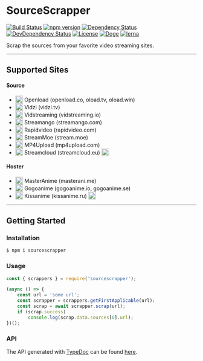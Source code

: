 # SourceScrapper

[![Build Status](https://travis-ci.org/OpenByteDev/SourceScrapper.svg?branch=master)](https://travis-ci.org/OpenByteDev/SourceScrapper)
[![npm version](https://badge.fury.io/js/sourcescrapper.svg)](https://www.npmjs.com/package/sourcescrapper) 
[![Dependency Status](https://david-dm.org/OpenByteDev/SourceScrapper/status.svg)](https://david-dm.org/OpenByteDev/SourceScrapper)
[![DevDependency Status](https://david-dm.org/OpenByteDev/SourceScrapper/dev-status.svg)](https://david-dm.org/OpenByteDev/SourceScrapper?type=dev)
[![License](https://img.shields.io/github/license/mashape/apistatus.svg)](https://opensource.org/licenses/MIT)
[![Doge](https://img.shields.io/badge/doge-wow-yellow.svg)]()
[![lerna](https://img.shields.io/badge/maintained%20with-lerna-cc00ff.svg)](https://lernajs.io/)

Scrap the sources from your favorite video streaming sites.

<hr>

## Supported Sites

#### Source
 - <sub><img src="http://www.google.com/s2/favicons?domain=oload.win" height="20"></sub> Openload (openload.co, oload.tv, oload.win)
 - <sub><img src="http://www.google.com/s2/favicons?domain=vidzi.tv" height="20"></sub> Vidzi (vidzi.tv)
 - <sub><img src="http://www.google.com/s2/favicons?domain=vidstreaming.io" height="20"></sub> Vidstreaming (vidstreaming.io)
 - <sub><img src="http://www.google.com/s2/favicons?domain=streamango.com" height="20"></sub> Streamango (streamango.com)
 - <sub><img src="http://www.google.com/s2/favicons?domain=rapidvideo.com" height="20"></sub> Rapidvideo (rapidvideo.com)
 - <sub><img src="http://www.google.com/s2/favicons?domain=stream.moe" height="20"></sub> StreamMoe (stream.moe)
 - <sub><img src="http://www.google.com/s2/favicons?domain=mp4upload.com" height="20"></sub> MP4Upload (mp4upload.com)
 - <sub><img src="http://www.google.com/s2/favicons?domain=streamcloud.eu" height="20"></sub> Streamcloud (streamcloud.eu) <sub><img src="https://i.imgur.com/Hm8dCCN.png" height="20"></sub>

#### Hoster
- <sub><img src="http://www.google.com/s2/favicons?domain=masterani.me" height="20"></sub> MasterAnime (masterani.me)
- <sub><img src="http://www.google.com/s2/favicons?domain=gogoanime.io" height="20"></sub> Gogoanime (gogoanime.io, gogoanime.se)
- <sub><img src="http://www.google.com/s2/favicons?domain=kissanime.ru" height="20"></sub> Kissanime (kissanime.ru) <sub><img src="https://i.imgur.com/Hm8dCCN.png" height="20"></sub>
<hr>

## Getting Started
### Installation
```bash
$ npm i sourcescrapper
```

### Usage
```js
const { scrappers } = require('sourcescrapper');

(async () => {
    const url = 'some url';
    const scrapper = scrappers.getFirstApplicable(url);
    const scrap = await scrapper.scrap(url);
    if (scrap.success)
        console.log(scrap.data.sources[0].url);
})();
```

### API
The API generated with [TypeDoc](http://typedoc.org/) can be found [here](https://openbytedev.github.io/SourceScrapper/).
